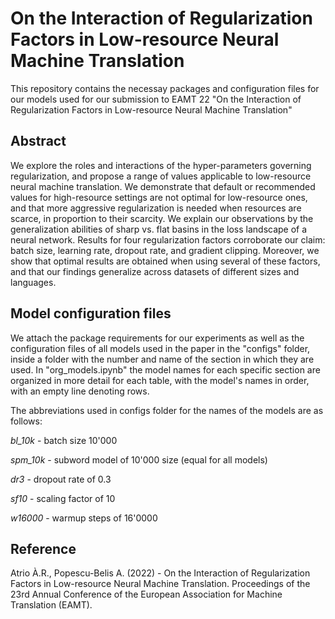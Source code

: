 # On the Interaction of Regularization Factors in Low-resource Neural Machine Translation
This repository contains the necessay packages and configuration files for our models used for our submission to EAMT 22 "On the Interaction of Regularization Factors in Low-resource Neural Machine Translation"

## Abstract
We explore the roles and interactions of the hyper-parameters governing regularization, and propose a range of values applicable to low-resource neural machine translation.  We demonstrate that default or recommended values for high-resource settings are not optimal for low-resource ones, and that more aggressive regularization is needed when resources are scarce, in proportion to their scarcity.  We explain our observations by the generalization abilities of sharp vs. flat basins in the loss landscape of a neural network.  Results for four regularization factors corroborate our claim: batch size, learning rate, dropout rate, and gradient clipping.  Moreover, we show that optimal results are obtained when using several of these factors, and that our findings generalize across datasets of different sizes and languages.


## Model configuration files
We attach the package requirements for our experiments as well as the configuration files of all models used in the paper in the "configs" folder, inside a folder with the number and name of the section in which they are used. 
In "org_models.ipynb" the model names for each specific section are organized in more detail for each table, with the model's names in order, with an empty line denoting rows.


The abbreviations used in configs folder for the names of the models are as follows:

*bl_10k* - batch size 10'000

*spm_10k* - subword model of 10'000 size (equal for all models)

*dr3* - dropout rate of 0.3

*sf10* - scaling factor of 10

*w16000* - warmup steps of 16'0000

## Reference

Atrio À.R., Popescu-Belis A. (2022) - On the Interaction of Regularization Factors in Low-resource Neural Machine Translation. Proceedings of the 23rd Annual Conference of the European Association for Machine Translation (EAMT).
